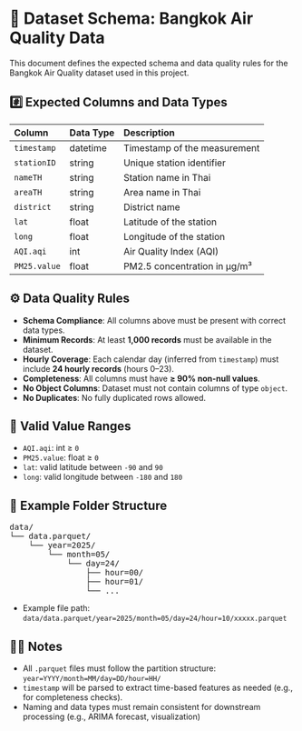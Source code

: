 # 📄 Dataset Schema: Bangkok Air Quality Data

This document defines the expected schema and data quality rules for the Bangkok Air Quality dataset used in this project.

## #️⃣ Expected Columns and Data Types

| Column        | Data Type | Description                         |
|:--------------|:----------|:------------------------------------|
| `timestamp`   | datetime  | Timestamp of the measurement        |
| `stationID`   | string    | Unique station identifier           |
| `nameTH`      | string    | Station name in Thai                |
| `areaTH`      | string    | Area name in Thai                   |
| `district`    | string    | District name                       |
| `lat`         | float     | Latitude of the station             |
| `long`        | float     | Longitude of the station            |
| `AQI.aqi`     | int       | Air Quality Index (AQI)             |
| `PM25.value`  | float     | PM2.5 concentration in µg/m³        |

## ⚙️ Data Quality Rules

- **Schema Compliance**: All columns above must be present with correct data types.
- **Minimum Records**: At least **1,000 records** must be available in the dataset.
- **Hourly Coverage**: Each calendar day (inferred from `timestamp`) must include **24 hourly records** (hours 0–23).
- **Completeness**: All columns must have **≥ 90% non-null values**.
- **No Object Columns**: Dataset must not contain columns of type `object`.
- **No Duplicates**: No fully duplicated rows allowed.

## 🔢 Valid Value Ranges

- `AQI.aqi`: int ≥ `0`
- `PM25.value`: float ≥ `0`
- `lat`: valid latitude between `-90` and `90`
- `long`: valid longitude between `-180` and `180`

## 📂 Example Folder Structure

<pre>
data/
└── data.parquet/
    └── year=2025/
        └── month=05/
            └── day=24/
                ├── hour=00/
                ├── hour=01/
                └── ...
</pre>

- Example file path: `data/data.parquet/year=2025/month=05/day=24/hour=10/xxxxx.parquet`

## ✍🏻 Notes

- All `.parquet` files must follow the partition structure: `year=YYYY/month=MM/day=DD/hour=HH/`
- `timestamp` will be parsed to extract time-based features as needed (e.g., for completeness checks).
- Naming and data types must remain consistent for downstream processing (e.g., ARIMA forecast, visualization)
